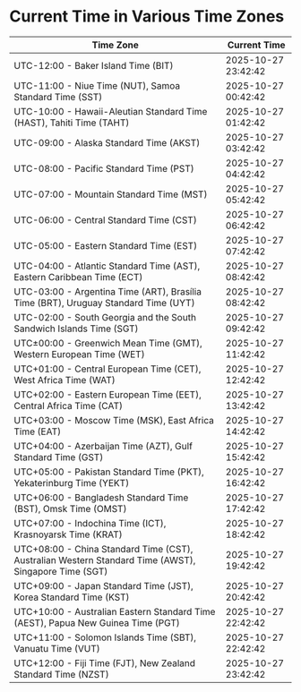 # Current Time in Various Time Zones

| Time Zone | Current Time |
|-----------|--------------|
| UTC-12:00 - Baker Island Time (BIT) | 2025-10-27 23:42:42 |
| UTC-11:00 - Niue Time (NUT), Samoa Standard Time (SST) | 2025-10-27 00:42:42 |
| UTC-10:00 - Hawaii-Aleutian Standard Time (HAST), Tahiti Time (TAHT) | 2025-10-27 01:42:42 |
| UTC-09:00 - Alaska Standard Time (AKST) | 2025-10-27 03:42:42 |
| UTC-08:00 - Pacific Standard Time (PST) | 2025-10-27 04:42:42 |
| UTC-07:00 - Mountain Standard Time (MST) | 2025-10-27 05:42:42 |
| UTC-06:00 - Central Standard Time (CST) | 2025-10-27 06:42:42 |
| UTC-05:00 - Eastern Standard Time (EST) | 2025-10-27 07:42:42 |
| UTC-04:00 - Atlantic Standard Time (AST), Eastern Caribbean Time (ECT) | 2025-10-27 08:42:42 |
| UTC-03:00 - Argentina Time (ART), Brasília Time (BRT), Uruguay Standard Time (UYT) | 2025-10-27 08:42:42 |
| UTC-02:00 - South Georgia and the South Sandwich Islands Time (SGT) | 2025-10-27 09:42:42 |
| UTC±00:00 - Greenwich Mean Time (GMT), Western European Time (WET) | 2025-10-27 11:42:42 |
| UTC+01:00 - Central European Time (CET), West Africa Time (WAT) | 2025-10-27 12:42:42 |
| UTC+02:00 - Eastern European Time (EET), Central Africa Time (CAT) | 2025-10-27 13:42:42 |
| UTC+03:00 - Moscow Time (MSK), East Africa Time (EAT) | 2025-10-27 14:42:42 |
| UTC+04:00 - Azerbaijan Time (AZT), Gulf Standard Time (GST) | 2025-10-27 15:42:42 |
| UTC+05:00 - Pakistan Standard Time (PKT), Yekaterinburg Time (YEKT) | 2025-10-27 16:42:42 |
| UTC+06:00 - Bangladesh Standard Time (BST), Omsk Time (OMST) | 2025-10-27 17:42:42 |
| UTC+07:00 - Indochina Time (ICT), Krasnoyarsk Time (KRAT) | 2025-10-27 18:42:42 |
| UTC+08:00 - China Standard Time (CST), Australian Western Standard Time (AWST), Singapore Time (SGT) | 2025-10-27 19:42:42 |
| UTC+09:00 - Japan Standard Time (JST), Korea Standard Time (KST) | 2025-10-27 20:42:42 |
| UTC+10:00 - Australian Eastern Standard Time (AEST), Papua New Guinea Time (PGT) | 2025-10-27 22:42:42 |
| UTC+11:00 - Solomon Islands Time (SBT), Vanuatu Time (VUT) | 2025-10-27 22:42:42 |
| UTC+12:00 - Fiji Time (FJT), New Zealand Standard Time (NZST) | 2025-10-27 23:42:42 |
